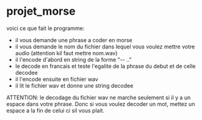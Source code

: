 # projet_morse

voici ce que fait le programme:
- il vous demande une phrase a coder en morse
- il vous demande le nom du fichier dans lequel vous voulez mettre votre audio (attention kil faut mettre nom.wav)
- il l'encode d'abord en string de la forme "-- .." 
- le decode en francais et teste l'egalite de la phrase du debut et de celle decodee
- il l'encode ensuite en fichier wav
- il lit le fichier wav et donne une string decodee

ATTENTION: le decodage du fichier wav ne marche seulement si il y a un espace dans votre phrase. Donc si vous voulez decoder un mot, mettez un espace a la fin de celui ci sil vous plait. 
